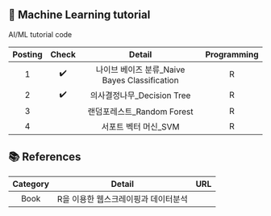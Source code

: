 ##  📂 Machine Learning tutorial
AI/ML tutorial code

| Posting | Check | Detail | Programming |
| :------: |:---: | :------------: | :--: | 
| 1 | ✔️ | 나이브 베이즈 분류_Naive Bayes Classification  | R |
| 2 | ✔️ | 의사결정나무_Decision Tree | R |
| 3 |  | 랜덤포레스트_Random Forest | R |
| 4 |  | 서포트 벡터 머신_SVM | R |


## 📚 References
| Category | Detail | URL |
| :------: | :------------: | :--: | 
| Book | R을 이용한 웹스크레이핑과 데이터분석 |  |
